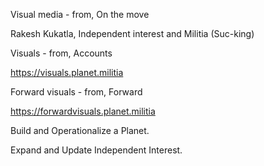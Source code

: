 Visual media - from, On the move 

Rakesh Kukatla, Independent interest and Militia (Suc-king)

Visuals - from, Accounts

https://visuals.planet.militia

Forward visuals - from, Forward

https://forwardvisuals.planet.militia

Build and Operationalize a Planet. 

Expand and Update Independent Interest.



